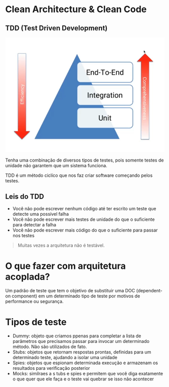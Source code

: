 # Clean Architecture & Clean Code

## TDD (Test Driven Development)

![Pirâmide de testes](./src/assets/image.png)

Tenha uma combinação de diversos tipos de testes, pois somente testes de unidade não garantem que um sistema funciona.

TDD é um método ciclíco que nos faz criar software começando pelos testes.

## Leis do TDD

- Você não pode escrever nenhum código até ter escrito um teste que detecte uma possível falha
- Você não pode escrever mais testes de unidade do que o suficiente para detectar a falha
- Você não pode escrever mais código do que o suficiente para passar nos testes


> Muitas vezes a arquitetura não é testável.

# O que fazer com arquitetura acoplada?

Um padrão de teste que tem o objetivo de substituir uma DOC (dependent-on component) em um determinado tipo de teste por motivos de performance ou segurança.

# Tipos de teste

- Dummy: objeto que criamos ppenas para completar a lista de parâmetros que precisamos passar para invocar um determinado método. Não são utilizados de fato.
- Stubs: objetos que retornam respostas prontas, definidas para um determinado teste, ajudando a isolar uma unidade
- Spies: objetos que espionam determinada execução e armazenam os resultados para verificação posterior
- Mocks: similraes a s tubs e spies e permitem que você diga exatamente o que quer que ele faça e o teste vai quebrar se isso não acontecer